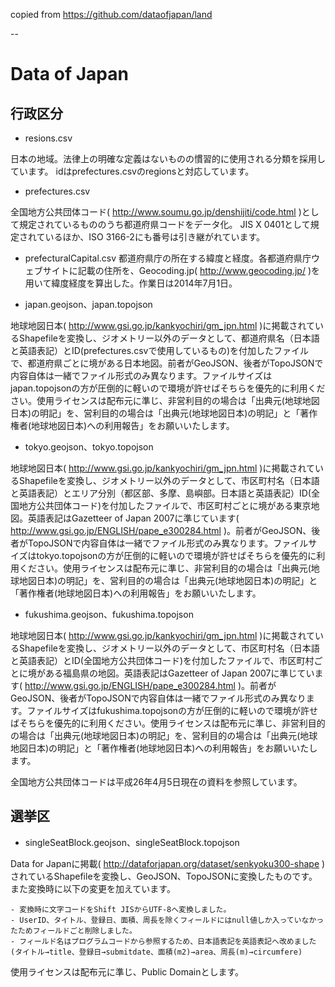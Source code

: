copied from https://github.com/dataofjapan/land

--
# Data of Japan
## 行政区分

* resions.csv

日本の地域。法律上の明確な定義はないものの慣習的に使用される分類を採用しています。
idはprefectures.csvのregionsと対応しています。

* prefectures.csv

全国地方公共団体コード( http://www.soumu.go.jp/denshijiti/code.html )として規定されているもののうち都道府県コードをデータ化。
JIS X 0401として規定されているほか、ISO 3166-2にも番号は引き継がれています。

* prefecturalCapital.csv
都道府県庁の所在する緯度と経度。各都道府県庁ウェブサイトに記載の住所を、Geocoding.jp( http://www.geocoding.jp/ )を用いて緯度経度を算出した。作業日は2014年7月1日。

* japan.geojson、japan.topojson

地球地図日本( http://www.gsi.go.jp/kankyochiri/gm_jpn.html )に掲載されているShapefileを変換し、ジオメトリー以外のデータとして、都道府県名（日本語と英語表記）とID(prefectures.csvで使用しているもの)を付加したファイルで、都道府県ごとに境がある日本地図。前者がGeoJSON、後者がTopoJSONで内容自体は一緒でファイル形式のみ異なります。ファイルサイズはjapan.topojsonの方が圧倒的に軽いので環境が許せばそちらを優先的に利用ください。使用ライセンスは配布元に準じ、非営利目的の場合は「出典元(地球地図日本)の明記」を、営利目的の場合は「出典元(地球地図日本)の明記」と「著作権者(地球地図日本)への利用報告」をお願いいたします。

* tokyo.geojson、tokyo.topojson

地球地図日本( http://www.gsi.go.jp/kankyochiri/gm_jpn.html )に掲載されているShapefileを変換し、ジオメトリー以外のデータとして、市区町村名（日本語と英語表記）とエリア分別（都区部、多摩、島嶼部。日本語と英語表記）ID(全国地方公共団体コード)を付加したファイルで、市区町村ごとに境がある東京地図。英語表記はGazetteer of Japan 2007に準じています( http://www.gsi.go.jp/ENGLISH/pape_e300284.html )。前者がGeoJSON、後者がTopoJSONで内容自体は一緒でファイル形式のみ異なります。ファイルサイズはtokyo.topojsonの方が圧倒的に軽いので環境が許せばそちらを優先的に利用ください。使用ライセンスは配布元に準じ、非営利目的の場合は「出典元(地球地図日本)の明記」を、営利目的の場合は「出典元(地球地図日本)の明記」と「著作権者(地球地図日本)への利用報告」をお願いいたします。

* fukushima.geojson、fukushima.topojson

地球地図日本( http://www.gsi.go.jp/kankyochiri/gm_jpn.html )に掲載されているShapefileを変換し、ジオメトリー以外のデータとして、市区町村名（日本語と英語表記）とID(全国地方公共団体コード)を付加したファイルで、市区町村ごとに境がある福島県の地図。英語表記はGazetteer of Japan 2007に準じています( http://www.gsi.go.jp/ENGLISH/pape_e300284.html )。前者がGeoJSON、後者がTopoJSONで内容自体は一緒でファイル形式のみ異なります。ファイルサイズはfukushima.topojsonの方が圧倒的に軽いので環境が許せばそちらを優先的に利用ください。使用ライセンスは配布元に準じ、非営利目的の場合は「出典元(地球地図日本)の明記」を、営利目的の場合は「出典元(地球地図日本)の明記」と「著作権者(地球地図日本)への利用報告」をお願いいたします。

全国地方公共団体コードは平成26年4月5日現在の資料を参照しています。

## 選挙区

* singleSeatBlock.geojson、singleSeatBlock.topojson

Data for Japanに掲載( http://dataforjapan.org/dataset/senkyoku300-shape )されているShapefileを変換し、GeoJSON、TopoJSONに変換したものです。また変換時に以下の変更を加えています。

	- 変換時に文字コードをShift JISからUTF-8へ変換しました。
	- UserID、タイトル、登録日、面積、周長を除くフィールドにはnull値しか入っていなかったためフィールドごと削除しました。
	- フィールド名はプログラムコードから参照するため、日本語表記を英語表記へ改めました(タイトル→title、登録日→submitdate、面積(m2)→area、周長(m)→circumfere)

使用ライセンスは配布元に準じ、Public Domainとします。

